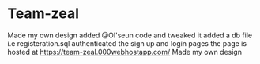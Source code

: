 
# Team-zeal
Made my own design
added @Ol'seun code and tweaked it 
added a db file i.e registeration.sql
authenticated the sign up and login pages
the page is hosted at https://team-zeal.000webhostapp.com/
Made my own design
